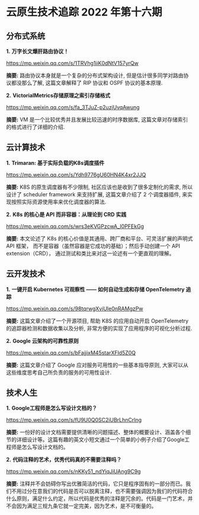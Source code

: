 # 云原生技术追踪 2022 年第十六期

## 分布式系统

**1.** **万字长文爆肝路由协议！**

https://mp.weixin.qq.com/s/1TRVhg1iiK0dNtV157yrQw

**摘要:** 路由协议本身就是一个复杂的分布式架构设计, 但是估计很多同学对路由协议都没那么了解, 这篇文章解释了 RIP 协议和 OSPF 协议的基本原理.

**2.** **VictorialMetrics存储原理之索引存储格式**

https://mp.weixin.qq.com/s/fa_3TJuZ-p2uzjUvqAwung

**摘要:** VM 是一个比较优秀并且发展比较迅速的时序数据库, 这篇文章对存储索引的格式进行了详细的介绍.

## 云计算技术

**1.** **Trimaran: 基于实际负载的K8s调度插件**

https://mp.weixin.qq.com/s/Ydh9776gU60HN4K4xr2JJQ

**摘要:** K8S 的原生调度器有不少限制, 社区应该也是收到了很多定制化的需求, 所以设计了 scheduler framework 来支持扩展, 这篇文章介绍了 2 个调度器插件, 来实现按照实际资源使用率来优化调度器的算法.

**2.** **K8s 的核心是 API 而非容器：从理论到 CRD 实践**

https://mp.weixin.qq.com/s/wrs3eKVGPzcwA_I0PFEkGg

**摘要:** 本文论述了 K8s 的核心价值是其通用、跨厂商和平台、可灵活扩展的声明式 API 框架， 而不是容器（虽然容器是它成功的基础）；然后手动创建一个 API extension（CRD）， 通过测试和类比来对这一论述有一个更直观的理解。

## 云开发技术

**1.** **一键开启 Kubernetes 可观察性 —— 如何自动生成和存储 OpenTelemetry 追踪**

https://mp.weixin.qq.com/s/98tqrwgXviUIe0nRAMgzPw

**摘要:** 这篇文章介绍了一个开源项目, 帮助 K8S 的应用自动开启 OpenTelemetry 的追踪器检测和数据收集以及分析, 非常方便的实现了应用程序的可视化分析过程.

**2.** **Google 云架构的可靠性原则**

https://mp.weixin.qq.com/s/bFajjixM45starXFld5Z0Q

**摘要:** 这篇文章介绍了 Google 应对服务可用性的一些基本指导原则, 大家可以从这些维度思考自己所负责的服务的可用性设计.

## 技术人生

**1.** **Google工程师是怎么写设计文档的？**

https://mp.weixin.qq.com/s/fU9U0Q0SC2iUBrLhnCrlng

**摘要:** 一份好的设计文档需要提供清晰的问题描述、整体的概要设计、涵盖各个细节的详细设计等。这篇有趣的英文小短文通过一个简单的小例子介绍了Google工程师是怎么写设计文档的。

**2.** **代码注释的艺术，优秀代码真的不需要注释吗？**

https://mp.weixin.qq.com/s/nKKy51_ndYiqJiUAng9C9g

**摘要:** 注释并不会妨碍你写出优雅简洁的代码，它只是程序固有的一部分而已。我们不用过分在意我们的代码是否可以脱离注释，也不需要强调因为我们的代码符合什么原则，满足什么约定，所以代码是优秀的注释是冗余的。代码是一门艺术，并不会因为满足三规九条它就一定完美，因为艺术，是不可衡量的。

